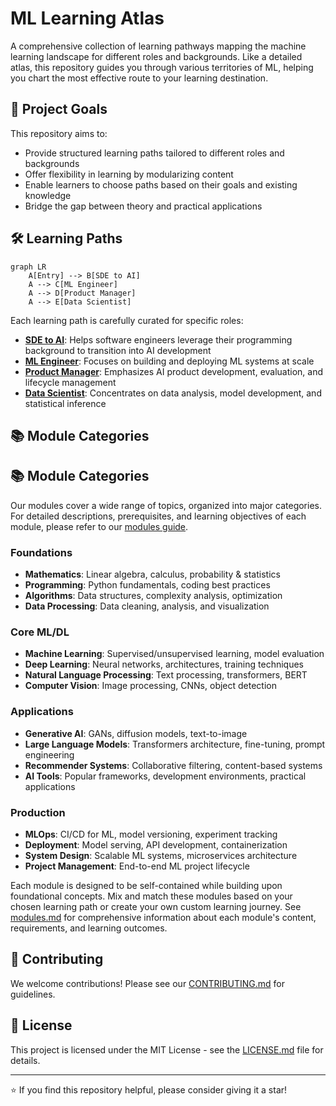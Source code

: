 # ML Learning Atlas

A comprehensive collection of learning pathways mapping the machine learning landscape for different roles and backgrounds. Like a detailed atlas, this repository guides you through various territories of ML, helping you chart the most effective route to your learning destination.

## 🎯 Project Goals

This repository aims to:
- Provide structured learning paths tailored to different roles and backgrounds
- Offer flexibility in learning by modularizing content
- Enable learners to choose paths based on their goals and existing knowledge
- Bridge the gap between theory and practical applications

## 🛠️ Learning Paths

~~~mermaid
graph LR
    A[Entry] --> B[SDE to AI]
    A --> C[ML Engineer]
    A --> D[Product Manager]
    A --> E[Data Scientist]
~~~

Each learning path is carefully curated for specific roles:
- **[SDE to AI](learning-paths/sde-to-ai.md)**: Helps software engineers leverage their programming background to transition into AI development
- **[ML Engineer](learning-paths/ai-developer.md)**: Focuses on building and deploying ML systems at scale
- **[Product Manager](learning-paths/product-manager.md)**: Emphasizes AI product development, evaluation, and lifecycle management
- **[Data Scientist](learning-paths/data-scientist.md)**: Concentrates on data analysis, model development, and statistical inference
## 📚 Module Categories

## 📚 Module Categories

Our modules cover a wide range of topics, organized into major categories. For detailed descriptions, prerequisites, and learning objectives of each module, please refer to our [modules guide](modules/modules.md).

### Foundations
- **Mathematics**: Linear algebra, calculus, probability & statistics
- **Programming**: Python fundamentals, coding best practices
- **Algorithms**: Data structures, complexity analysis, optimization
- **Data Processing**: Data cleaning, analysis, and visualization

### Core ML/DL
- **Machine Learning**: Supervised/unsupervised learning, model evaluation
- **Deep Learning**: Neural networks, architectures, training techniques
- **Natural Language Processing**: Text processing, transformers, BERT
- **Computer Vision**: Image processing, CNNs, object detection

### Applications
- **Generative AI**: GANs, diffusion models, text-to-image
- **Large Language Models**: Transformers architecture, fine-tuning, prompt engineering
- **Recommender Systems**: Collaborative filtering, content-based systems
- **AI Tools**: Popular frameworks, development environments, practical applications

### Production
- **MLOps**: CI/CD for ML, model versioning, experiment tracking
- **Deployment**: Model serving, API development, containerization
- **System Design**: Scalable ML systems, microservices architecture
- **Project Management**: End-to-end ML project lifecycle

Each module is designed to be self-contained while building upon foundational concepts. Mix and match these modules based on your chosen learning path or create your own custom learning journey. See [modules.md](modules/modules.md) for comprehensive information about each module's content, requirements, and learning outcomes.


## 🤝 Contributing

We welcome contributions! Please see our [CONTRIBUTING.md](CONTRIBUTING.md) for guidelines.

## 📝 License

This project is licensed under the MIT License - see the [LICENSE.md](LICENSE.md) file for details.

---

⭐ If you find this repository helpful, please consider giving it a star!